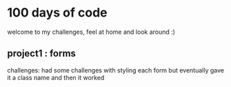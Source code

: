 # 100 days of code

welcome to my challenges, feel at home and look around :)

## project1 : forms

challenges: had some challenges with styling each form but eventually gave it a class name and then it worked
